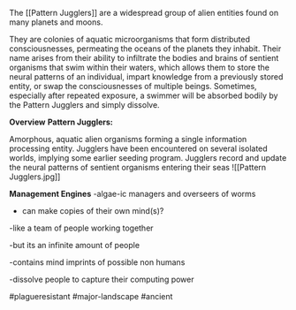 
The [[Pattern Jugglers]] are a widespread group of alien entities found on many planets and moons. 

They are colonies of aquatic microorganisms that form distributed consciousnesses, permeating the oceans of the planets they inhabit. Their name arises from their ability to infiltrate the bodies and brains of sentient organisms that swim within their waters, which allows them to store the neural patterns of an individual, impart knowledge from a previously stored entity, or swap the consciousnesses of multiple beings. Sometimes, especially after repeated exposure, a swimmer will be absorbed bodily by the Pattern Jugglers and simply dissolve.

**Overview**
**Pattern Jugglers:**

Amorphous, aquatic alien organisms forming a single information processing entity. Jugglers have been encountered on several isolated worlds, implying some earlier seeding program. Jugglers record and update the neural patterns of sentient organisms entering their seas
![[Pattern Jugglers.jpg]]

**Management Engines**
-algae-ic managers and overseers of worms

- can make copies of their own mind(s)?

-like a team of people working together

-but its an infinite amount of people

-contains mind imprints of possible non humans

-dissolve people to capture their computing power

#plagueresistant #major-landscape #ancient
